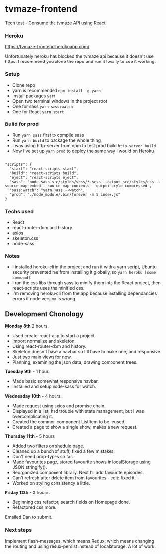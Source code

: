 # tvmaze-frontend
Tech test - Consume the tvmaze API using React

### Heroku
https://tvmaze-frontend.herokuapp.com/

Unfortunately heroku has blocked the tvmaze api because it doesn't use https. I recommend you clone the repo and run it locally to see it working.

### Setup
- Clone repo
- yarn is recommended  ```npm install -g yarn```
- Install packages ```yarn```
- Open two terminal windows in the project root
- One for sass ```yarn sass:watch```
- One for React ```yarn start```

### Build for prod
- Run ```yarn sass``` first to compile sass
- Run ```yarn build``` to package the whole thing
- I was using http-server from npm to test prod build ```http-server build```
- Now I've set up ```yarn prod``` to deploy the same way I would on Heroku

```

"scripts": {
  "start": "react-scripts start",
  "build": "react-scripts build",
  "eject": "react-scripts eject",
  "sass": "node-sass src/styles/scss/*.scss --output src/styles/css --source-map-embed --source-map-contents --output-style compressed",
  "sass:watch": "yarn sass --watch",
  "prod": "./node_module/.bin/forever -m 5 index.js"
}

```

### Techs used
- React
- react-router-dom and history
- axios
- skeleton.css
- node-sass

### Notes
- I installed heroku-cli in the project and run it with a yarn script, Ubuntu security prevented me from installing it globally, so ```yarn heroku [some command]```.
- I ran the css libs through sass to minify them into the React project, then react-scripts uses the minified css.
- I'm removing heroku-cli from the app because installing dependancies errors if node version is wrong.

## Development Chonology

**Monday 8th** 2 hours.
- Used create-react-app to start a project.
- Import normalize and skeleton.
- Using react-router-dom and history.
- Skeleton doesn't have a navbar so I'll have to make one, and responsive.
- Just two main views for now.
- Planning, examining the json data, drawing component trees.

**Tuesday 9th** - 1 hour.
- Made basic somewhat responsive navbar.
- Installed and setup node-sass for watch.

**Wednesday 10th** - 4 hours.
- Made request using axios and promise chain.
- Displayed in a list, had trouble with state management, but I was overcomplicating it.
- Created the common component ListItem to be reused.
- Created a page to show a single show, makes a new request.

**Thursday 11th** - 5 hours.
- Added two filters on shedule page.
- Cleaned up a bunch of stuff, fixed a few mistakes.
- Don't need prop-types so far.
- Made favourites page, stored favourite shows in localStorage using JSON.stringify().
- Reorganized component library. Next I'll add favourite episodes.
- Can't refresh after delete item from favourites - edit: fixed it.
- Worked on styling consistency a little.

**Friday 12th** - 3 hours.
- Beginning css refactor, search fields on Homepage done.
- Refactored css more.

Emailed Dan to submit.

### Next steps
Implement flash-messages, which means Redux, which means changing the routing and using redux-persist instead of localStorage. A lot of work. 
